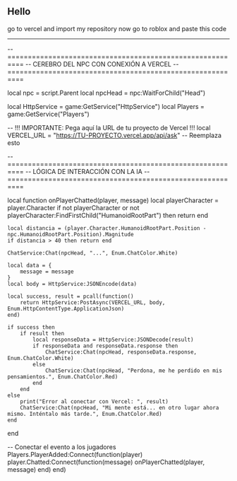 Hello
----------------
go to vercel and import my repository now go to roblox and paste this code
___________________________________________________________________________

-- ==========================================================
--            CEREBRO DEL NPC CON CONEXIÓN A VERCEL
-- ==========================================================

local npc = script.Parent
local npcHead = npc:WaitForChild("Head")

local HttpService = game:GetService("HttpService")
local Players = game:GetService("Players")

-- !!! IMPORTANTE: Pega aquí la URL de tu proyecto de Vercel !!!
local VERCEL_URL = "https://TU-PROYECTO.vercel.app/api/ask" -- Reemplaza esto

-- ==========================================================
--            LÓGICA DE INTERACCIÓN CON LA IA
-- ==========================================================

local function onPlayerChatted(player, message)
	local playerCharacter = player.Character
	if not playerCharacter or not playerCharacter:FindFirstChild("HumanoidRootPart") then return end

	local distancia = (player.Character.HumanoidRootPart.Position - npc.HumanoidRootPart.Position).Magnitude
	if distancia > 40 then return end

	ChatService:Chat(npcHead, "...", Enum.ChatColor.White)

	local data = {
		message = message
	}
	local body = HttpService:JSONEncode(data)

	local success, result = pcall(function()
		return HttpService:PostAsync(VERCEL_URL, body, Enum.HttpContentType.ApplicationJson)
	end)

	if success then
		if result then
			local responseData = HttpService:JSONDecode(result)
			if responseData and responseData.response then
				ChatService:Chat(npcHead, responseData.response, Enum.ChatColor.White)
			else
				ChatService:Chat(npcHead, "Perdona, me he perdido en mis pensamientos.", Enum.ChatColor.Red)
			end
		end
	else
		print("Error al conectar con Vercel: ", result)
		ChatService:Chat(npcHead, "Mi mente está... en otro lugar ahora mismo. Inténtalo más tarde.", Enum.ChatColor.Red)
	end
end

-- Conectar el evento a los jugadores
Players.PlayerAdded:Connect(function(player)
	player.Chatted:Connect(function(message) onPlayerChatted(player, message) end)
end)
